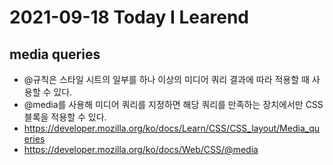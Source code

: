 # 2021-09-18 Today I Learend

## media queries
* @규칙은 스타일 시트의 일부를 하나 이상의 미디어 쿼리 결과에 따라 적용할 때 사용할 수 있다.
* @media를 사용해 미디어 쿼리를 지정하면 해당 쿼리를 만족하는 장치에서만 CSS 블록을 적용할 수 있다.
* https://developer.mozilla.org/ko/docs/Learn/CSS/CSS_layout/Media_queries
* https://developer.mozilla.org/ko/docs/Web/CSS/@media
